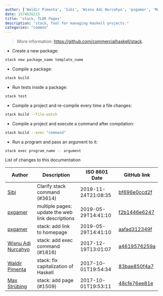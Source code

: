 ```yaml
---
author: ['Waldir Pimenta', 'Sibi', 'Wisnu Adi Nurcahyo', 'pxgamer', 'Max Strübing']
date: 1574626115
title: "stack, TLDR Pages"
description: "stack, Tool for managing Haskell projects."
categories: "common"
---
```

> More information: <https://github.com/commercialhaskell/stack>.

- Create a new package:

```bash
stack new package_name template_name
```

- Compile a package:

```bash
stack build
```

- Run tests inside a package:

```bash
stack test
```

- Compile a project and re-compile every time a file changes:

```bash
stack build --file-watch
```

- Compile a project and execute a command after compilation:

```bash
stack build --exec "command"
```

- Run a program and pass an argument to it:

```bash
stack exec program_name -- argument
```
List of changes to this documentation


Author | Description | ISO 8601 Date | GitHub link
------|-----|-----|-----
[Sibi](mailto:sibi@psibi.in) | Clarify stack command (#3614) | 2019-11-24T21:08:35 | [bf696e0ccd2f](https://github.com/tldr-pages/tldr/commit/bf696e0ccd2fb849d432dee74e5926d4a25c355b)
[pxgamer](mailto:owzie123@gmail.com) | multiple pages: update the web link descriptions | 2019-05-29T14:41:10 | [f2b1446e6247](https://github.com/tldr-pages/tldr/commit/f2b1446e6247d3e794ee6577dee0c867dfc9af26)
[pxgamer](mailto:owzie123@gmail.com) | stack: add link to homepage | 2019-05-29T14:41:10 | [aafad312349f](https://github.com/tldr-pages/tldr/commit/aafad312349f4dd447f01e7e9074d62aa8ceed50)
[Wisnu Adi Nurcahyo](mailto:nurcahyo@protonmail.com) | stack: add exec command (#1816) | 2017-12-19T13:01:07 | [a4619576259a](https://github.com/tldr-pages/tldr/commit/a4619576259a77d76b97608ede1e70c87a6f5f87)
[Waldir Pimenta](mailto:waldyrious@gmail.com) | stack: fix capitalization of Haskell | 2017-10-01T19:54:34 | [83bae850f4a7](https://github.com/tldr-pages/tldr/commit/83bae850f4a7355ab90236ec2fea86d1a595e5da)
[Max Strübing](mailto:mxstrbng@gmail.com) | stack: add page (#1509) | 2017-10-01T19:53:11 | [48cfe76ee81e](https://github.com/tldr-pages/tldr/commit/48cfe76ee81e4940728e172b57e4514bc03edb0f)

